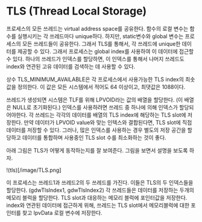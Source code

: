 # TLS (Thread Local Storage)

프로세스의 모든 쓰레드는 virtual address space를 공유한다. 함수의 로컬 변수는 함수를 실행시키는 각 쓰레드마다 unique하다. 하지만, static변수와 global 변수는 프로세스의 모든 쓰레드들이 공유한다. 그래서 TLS를 통해서, 각 쓰레드에 unique한 데이터를 제공할 수 있다. 그래서 프로세스는 global index를 사용하여 이 데이터에 접근할 수 있다. 하나의 쓰레드가 인덱스를 할당하면, 이 인덱스를 통해서 나머지 쓰레드도 index와 연관된 고유 데이터를 검색하는 데 사용할 수 있다.

상수 TLS_MINIMUM_AVAILABLE은 각 프로세스에서 사용가능한 TLS index의 최솟값을 정의한다. 이 값은 모든 시스템에서 적어도 64 이상이고, 최댓값은 1088이다.

쓰레드가 생성되면 시스템은 TLF를 위해 LPVOID라는 값의 배열을 할당한다. (이 배열은 NULL로 초기화된다.) 인덱스를 사용하려면 쓰레드 중 하나에 의해 인덱스가 할당되어야한다. 각 쓰레드는 각각의 데이터를 배열의 TLS index에 해당하는 TLS slot에 저장한다. 만약 데이터가 LPVOID value와 맞는 인텍스와 결합된다면, TLS slot에 직접 데이터를 저장할 수 있다. 그러나, 많은 인덱스를 사용하는 경우 별도의 저장 공간을 할당하고 데이터를 통합하며 사용중인 TLS slot 수를 최소화하는 것이 좋다.

아래 그림은 TLS가 어떻게 동작하는지를 잘 보여준다. 그림을 보면서 설명을 보도록 하자.

!(tls)[/image/TLS.png]

이 프로세스는 쓰레드1과 쓰레드2의 두 쓰레드를 가진다. 이들은 TLS의 두 인덱스들을 할당한다. (gdwTlsIndex1, gdwTlsIndex2) 각 쓰레드들은 데이터를 저장하는 두개의 메모리 블럭을 할당한다. TLS slot과 대응하는 메모리 블럭에 포인터값을 저장한다. index와 연관된 데이터에 접근하게 위해, 쓰레드는 TLS slot에서 메모리블럭에 대한 포인터를 찾고 IpvData 로컬 변수에 저장한다.
